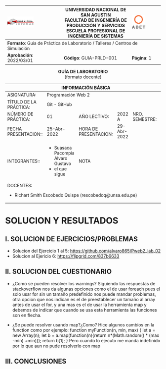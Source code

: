 <div align="center">
<table>
    <theader>
        <tr>
            <td><img src="https://github.com/rescobedoq/pw2/blob/main/epis.png?raw=true" alt="EPIS" style="width:50%; height:auto"/></td>
            <th>
                <span style="font-weight:bold;">UNIVERSIDAD NACIONAL DE SAN AGUSTIN</span><br />
                <span style="font-weight:bold;">FACULTAD DE INGENIERÍA DE PRODUCCIÓN Y SERVICIOS</span><br />
                <span style="font-weight:bold;">ESCUELA PROFESIONAL DE INGENIERÍA DE SISTEMAS</span>
            </th>
            <td><img src="https://github.com/rescobedoq/pw2/blob/main/abet.png?raw=true" alt="ABET" style="width:50%; height:auto"/></td>
        </tr>
    </theader>
    <tbody>
        <tr><td colspan="3"><span style="font-weight:bold;">Formato</span>: Guía de Práctica de Laboratorio / Talleres / Centros de Simulación</td></tr>
        <tr><td><span style="font-weight:bold;">Aprobación</span>:  2022/03/01</td><td><span style="font-weight:bold;">Código</span>: GUIA-PRLD-001</td><td><span style="font-weight:bold;">Página</span>: 1</td></tr>
    </tbody>
</table>
</div>

<div align="center">
<span style="font-weight:bold;">GUÍA DE LABORATORIO</span><br />
<span>(formato docente)</span>
</div>


<table>
<theader>
<tr><th colspan="6">INFORMACIÓN BÁSICA</th></tr>
</theader>
<tbody>
<tr><td>ASIGNATURA:</td><td colspan="5">Programación Web 2</td></tr>
<tr><td>TÍTULO DE LA PRÁCTICA:</td><td colspan="5">Git - GitHub</td></tr>
<tr>
<td>NÚMERO DE PRÁCTICA:</td><td>01</td><td>AÑO LECTIVO:</td><td>2022 A</td><td>NRO. SEMESTRE:</td><td>III</td>
</tr>
<tr>
<td>FECHA PRESENTACION::</td><td>25-Abr-2022</td><td>HORA DE PRESENTACION:</td><td>29-Abr-2022</td><td></td><td></td>
</tr>
<tr>
<td>INTEGRANTES::</td><td>
<ul>
<li>Suasaca Pacompia Alvaro Gustavo</li>
<li>el que sigue</li>
</ul>
<td>NOTA</td><td></td><td></td><td></td>
</td>
</tr>
<tr><td colspan="6">DOCENTES:
<ul>
<li>Richart Smith Escobedo Quispe (rescobedoq@unsa.edu.pe)</li>
</ul>
</td>
</<tr>
</tdbody>
</table>


# SOLUCION Y RESULTADOS

## I. SOLUCION DE EJERCICIOS/PROBLEMAS

- Solucion del Ejercicio 1 al 5:
  https://github.com/alvaro865/Pweb2_lab_02
- Solucion al Ejericio 6:
  https://flipgrid.com/837b6633

## II. SOLUCION DEL CUESTIONARIO

 - ¿Como se pueden resolver los warnings?
    Siguiendo las respuestas de stackoverflow nos da algunas opciones como el de usar foreach pues el solo usar for sin un tamaño predefinido nos puede mandar 
    problemas, otra opcion que nos indican es el de preestablecer un tamaño al array antes de usar el for, y una mas es el de usar la herramienta map y debemos
    de indicar que cuando se usa esta herramienta las funciones son en flecha.
    
 - ¿Se puede resolver usando map?¿Como? 
    Hice algunos cambios en la function como por ejemplo:
    function myFunction(n, min, max) {
	let a = new Array(n);
    let b = a.map(function(n){return n*(Math.random() * (max -min) +min)});
    return b[1];
    }
    Pero cuando lo ejecuto me manda indefinido por lo que aun no pude resolverlo con map

## III. CONCLUSIONES



